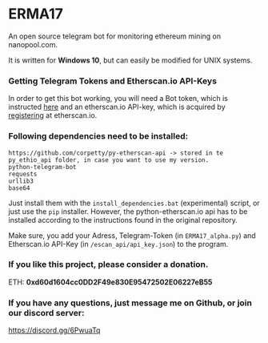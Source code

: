 # ERMA17
An open source telegram bot for monitoring ethereum mining on nanopool.com.

It is written for __Windows 10__, but can easily be modified for UNIX systems.

### Getting Telegram Tokens and Etherscan.io API-Keys

In order to get this bot working, you will need a Bot token, which is instructed [here](https://core.telegram.org/bots#3-how-do-i-create-a-bot) and an etherscan.io API-key, which is acquired by [registering](https://etherscan.io/register) at etherscan.io.


### Following dependencies need to be installed:
```
https://github.com/corpetty/py-etherscan-api -> stored in te py_ethio_api folder, in case you want to use my version.
python-telegram-bot
requests
urllib3
base64
```
Just install them with the ```install_dependencies.bat``` (experimental) script, or just use the ```pip``` installer. However, the python-etherscan.io api has to be installed according to the instructions found in the original repository.

Make sure, you add your Adress, Telegram-Token (in ```ERMA17_alpha.py```) and Etherscan.io API-Key (in ```/escan_api/api_key.json```) to the program. 

### If you like this project, please consider a donation.

ETH: __0xd60d1604cc0DD2F49e830E95472502E06227eB55__

### If you have any questions, just message me on Github, or join our discord server:
https://discord.gg/6PwuaTq
